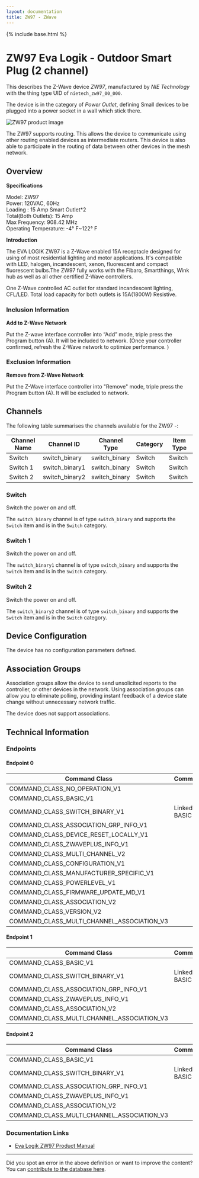 ```yaml
---
layout: documentation
title: ZW97 - ZWave
---
```


{% include base.html %}

# ZW97 Eva Logik - Outdoor Smart Plug (2 channel)
This describes the Z-Wave device *ZW97*, manufactured by *NIE Technology* with the thing type UID of ```nietech_zw97_00_000```.

The device is in the category of *Power Outlet*, defining Small devices to be plugged into a power socket in a wall which stick there.

![ZW97 product image](https://opensmarthouse.org/zwavedatabase/1256/image/)


The ZW97 supports routing. This allows the device to communicate using other routing enabled devices as intermediate routers.  This device is also able to participate in the routing of data between other devices in the mesh network.

## Overview

**Specifications**

Model: ZW97   
Power: 120VAC, 60Hz   
Loading : 15 Amp Smart Outlet*2   
Total(Both Outlets): 15 Amp   
Max Frequency: 908.42 MHz   
Operating Temperature: -4° F~122° F

**Introduction**

The EVA LOGIK ZW97 is a Z-Wave enabled 15A receptacle designed for using of most residential lighting and motor applications. It's compatible with LED, halogen, incandescent, xenon, fluorescent and compact fluorescent bulbs.The ZW97 fully works with the Fibaro, Smartthings, Wink hub as well as all other certified Z-Wave controllers.

One Z-Wave controlled AC outlet for standard incandescent lighting, CFL/LED. Total load capacity for both outlets is 15A(1800W) Resistive.

### Inclusion Information

**Add to Z-Wave Network**

Put the Z-wave interface controller into “Add” mode, triple press the Program button (A). It will be included to network. (Once your controller confirmed, refresh the Z-Wave network to optimize performance. )

### Exclusion Information

**Remove from Z-Wave Network**

Put the Z-Wave interface controller into "Remove" mode, triple press the Program button (A). It will be excluded to network.

## Channels

The following table summarises the channels available for the ZW97 -:

| Channel Name | Channel ID | Channel Type | Category | Item Type |
|--------------|------------|--------------|----------|-----------|
| Switch | switch_binary | switch_binary | Switch | Switch | 
| Switch 1 | switch_binary1 | switch_binary | Switch | Switch | 
| Switch 2 | switch_binary2 | switch_binary | Switch | Switch | 

### Switch
Switch the power on and off.

The ```switch_binary``` channel is of type ```switch_binary``` and supports the ```Switch``` item and is in the ```Switch``` category.

### Switch 1
Switch the power on and off.

The ```switch_binary1``` channel is of type ```switch_binary``` and supports the ```Switch``` item and is in the ```Switch``` category.

### Switch 2
Switch the power on and off.

The ```switch_binary2``` channel is of type ```switch_binary``` and supports the ```Switch``` item and is in the ```Switch``` category.



## Device Configuration

The device has no configuration parameters defined.

## Association Groups

Association groups allow the device to send unsolicited reports to the controller, or other devices in the network. Using association groups can allow you to eliminate polling, providing instant feedback of a device state change without unnecessary network traffic.

The device does not support associations.
## Technical Information

### Endpoints

#### Endpoint 0

| Command Class | Comment |
|---------------|---------|
| COMMAND_CLASS_NO_OPERATION_V1| |
| COMMAND_CLASS_BASIC_V1| |
| COMMAND_CLASS_SWITCH_BINARY_V1| Linked to BASIC|
| COMMAND_CLASS_ASSOCIATION_GRP_INFO_V1| |
| COMMAND_CLASS_DEVICE_RESET_LOCALLY_V1| |
| COMMAND_CLASS_ZWAVEPLUS_INFO_V1| |
| COMMAND_CLASS_MULTI_CHANNEL_V2| |
| COMMAND_CLASS_CONFIGURATION_V1| |
| COMMAND_CLASS_MANUFACTURER_SPECIFIC_V1| |
| COMMAND_CLASS_POWERLEVEL_V1| |
| COMMAND_CLASS_FIRMWARE_UPDATE_MD_V1| |
| COMMAND_CLASS_ASSOCIATION_V2| |
| COMMAND_CLASS_VERSION_V2| |
| COMMAND_CLASS_MULTI_CHANNEL_ASSOCIATION_V3| |
#### Endpoint 1

| Command Class | Comment |
|---------------|---------|
| COMMAND_CLASS_BASIC_V1| |
| COMMAND_CLASS_SWITCH_BINARY_V1| Linked to BASIC|
| COMMAND_CLASS_ASSOCIATION_GRP_INFO_V1| |
| COMMAND_CLASS_ZWAVEPLUS_INFO_V1| |
| COMMAND_CLASS_ASSOCIATION_V2| |
| COMMAND_CLASS_MULTI_CHANNEL_ASSOCIATION_V3| |
#### Endpoint 2

| Command Class | Comment |
|---------------|---------|
| COMMAND_CLASS_BASIC_V1| |
| COMMAND_CLASS_SWITCH_BINARY_V1| Linked to BASIC|
| COMMAND_CLASS_ASSOCIATION_GRP_INFO_V1| |
| COMMAND_CLASS_ZWAVEPLUS_INFO_V1| |
| COMMAND_CLASS_ASSOCIATION_V2| |
| COMMAND_CLASS_MULTI_CHANNEL_ASSOCIATION_V3| |

### Documentation Links

* [Eva Logik ZW97 Product Manual](https://opensmarthouse.org/zwavedatabase/1256/reference/ZW97-manual-2019-12-24.pdf)

---

Did you spot an error in the above definition or want to improve the content?
You can [contribute to the database here](https://opensmarthouse.org/zwavedatabase/1256).
